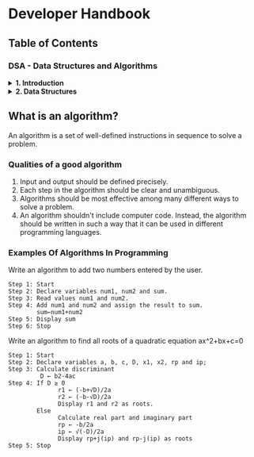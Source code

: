 # Developer Handbook

## Table of Contents

### DSA - Data Structures and Algorithms

<details>
  <summary><b>
     1. Introduction
  </b></summary>
   
   - What is an algorithm?
   - Asymptotic Notations
   - Master Theorem
   - Divide and Conquer Algorithm
</details>
<details>
  <summary><b>
     2. Data Structures
  </b></summary>
   
   - Stack
   - Queue
     - Types of Queue
     - Circular Queue
     - Priority Queue
     - Deque
   - Linked List
     - Linked List Operations
     - Types of Linked List
   - Hash Table
   - Heap Data Structure
     - Fibonacci Heap
     - Decrease key and delete node from Fibonacci Heap
</details>

## What is an algorithm?
An algorithm is a set of well-defined instructions in sequence to solve a problem.

### Qualities of a good algorithm

1. Input and output should be defined precisely.
2. Each step in the algorithm should be clear and unambiguous.
3. Algorithms should be most effective among many different ways to solve a problem.
4. An algorithm shouldn't include computer code. Instead, the algorithm should be written in such a way that it can be used in different programming languages.

### Examples Of Algorithms In Programming

Write an algorithm to add two numbers entered by the user.
```
Step 1: Start
Step 2: Declare variables num1, num2 and sum. 
Step 3: Read values num1 and num2. 
Step 4: Add num1 and num2 and assign the result to sum.
        sum←num1+num2 
Step 5: Display sum 
Step 6: Stop
```

Write an algorithm to find all roots of a quadratic equation ax^2+bx+c=0
```
Step 1: Start
Step 2: Declare variables a, b, c, D, x1, x2, rp and ip;
Step 3: Calculate discriminant
         D ← b2-4ac
Step 4: If D ≥ 0
              r1 ← (-b+√D)/2a
              r2 ← (-b-√D)/2a 
              Display r1 and r2 as roots.
        Else     
              Calculate real part and imaginary part
              rp ← -b/2a
              ip ← √(-D)/2a
              Display rp+j(ip) and rp-j(ip) as roots
Step 5: Stop             
```